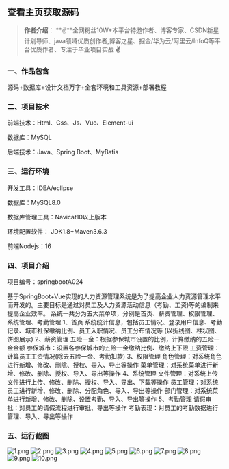  
## 查看主页获取源码

> **作者介绍**： **✌**全网粉丝10W+本平台特邀作者、博客专家、CSDN新星计划导师、java领域优质创作者,博客之星、掘金/华为云/阿里云/InfoQ等平台优质作者、专注于毕业项目实战 **✌**

  

### 一、作品包含

源码+数据库+设计文档万字+全套环境和工具资源+部署教程

### 二、项目技术

前端技术：Html、Css、Js、Vue、Element-ui

数据库：MySQL

后端技术：Java、Spring Boot、MyBatis

  

### 三、运行环境

开发工具：IDEA/eclipse

数据库：MySQL8.0

数据库管理工具：Navicat10以上版本

环境配置软件： JDK1.8+Maven3.6.3

前端Nodejs：16

  

### 四、项目介绍
项目编号：springbootA024

基于SpringBoot+Vue实现的人力资源管理系统是为了提高企业人力资源管理水平而开发的。主要目标是通过对员工及人力资源活动信息（考勤、工资)等的编制来提高企业效率。
系统一共分为五大菜单项，分别是首页、薪资管理、权限管理、系统管理、考勤管理
1、首页
系统统计信息，包括员工情况、登录用户信息、考勤记录、城市社保缴纳比例、员工入职情况、员工分布情况等
(以折线图、柱状图、饼图展示)
2、薪资管理
五险一金：根据参保城市设置的比例，计算缴纳的五险一金金额
参保城市：设置各参保城市的五险一金缴纳比例、缴纳上下限
工资管理：计算员工工资情况(除去五险一金、考勤扣款)
3、权限管理
角色管理：对系统角色进行新增、修改、删除、授权、导入、导出等操作
菜单管理：对系统菜单进行新增、修改、删除、授权、导入、导出等操作
4、系统管理
文件管理：对系统上传文件进行上传、修改、删除、授权、导入、导出、下载等操作
员工管理：对系统员工进行新增、修改、删除、分配角色、导入、导出等操作
部门管理：对系统菜单进行新增、修改、删除、设置考勤、导入、导出等操作
5、考勤管理
请假审批：对员工的请假流程进行审批、导出等操作
考勤表现：对员工的考勤数据进行管理、导入、导出等操作

### 五、运行截图

![1.png](./1.png)
![2.png](./2.png)
![3.png](./3.png)
![4.png](./4.png)
![5.png](./5.png)
![6.png](./6.png)
![7.png](./7.png)
![8.png](./8.png)
![9.png](./9.png)
![10.png](./10.png)




  

